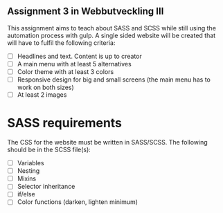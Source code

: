 ## Assignment 3 in Webbutveckling III

This assignment aims to teach about SASS and SCSS while still using the automation process with gulp. A single sided website will be created that will have to fulfil the following criteria:
 - [ ] Headlines and text. Content is up to creator
 - [ ] A main menu with at least 5 alternatives
 - [ ] Color theme with at least 3 colors
 - [ ] Responsive design for big and small screens (the main menu has to work on both sizes)
 - [ ] At least 2 images
 
 # SASS requirements
 The CSS for the website must be written in SASS/SCSS. The following should be in the SCSS file(s):
 - [ ] Variables
 - [ ] Nesting
 - [ ] Mixins
 - [ ] Selector inheritance
 - [ ] if/else
 - [ ] Color functions (darken, lighten minimum)